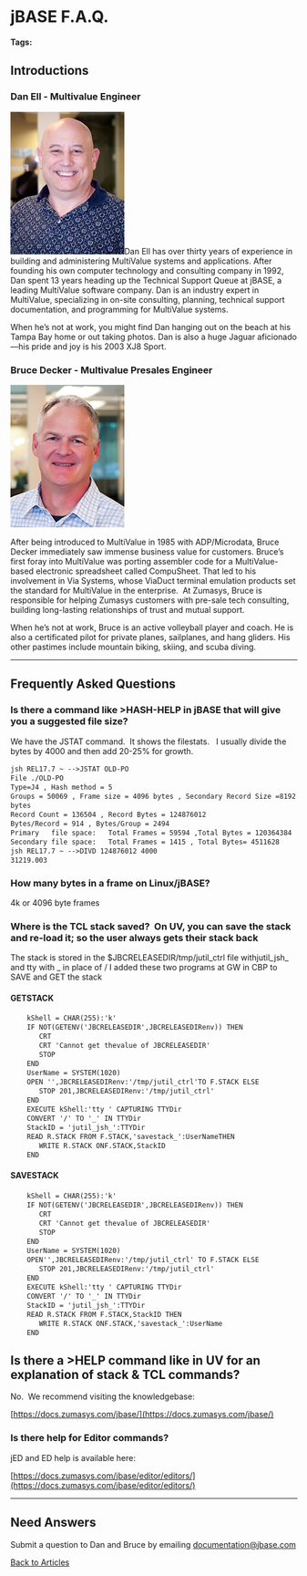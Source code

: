 # jBASE F.A.Q.  

<PageHeader />

**Tags:**
<badge text='faq' vertical='middle' />

## Introductions

### Dan Ell - Multivalue Engineer

![250957-jbase-f-a-q: dane-1](./dane-1.jpg)Dan Ell has over thirty years of experience in building and administering MultiValue systems and applications. After founding his own computer technology and consulting company in 1992, Dan spent 13 years heading up the Technical Support Queue at jBASE, a leading MultiValue software company. Dan is an industry expert in MultiValue, specializing in on-site consulting, planning, technical support documentation, and programming for MultiValue systems.

When he’s not at work, you might find Dan hanging out on the beach at his Tampa Bay home or out taking photos. Dan is also a huge Jaguar aficionado—his pride and joy is his 2003 XJ8 Sport.

### Bruce Decker - Multivalue Presales Engineer

![250957-jbase-f-a-q: bruced](./bruced.jpg)

After being introduced to MultiValue in 1985 with ADP/Microdata, Bruce Decker immediately saw immense business value for customers. Bruce’s first foray into MultiValue was porting assembler code for a MultiValue-based electronic spreadsheet called CompuSheet. That led to his involvement in Via Systems, whose ViaDuct terminal emulation products set the standard for MultiValue in the enterprise.  At Zumasys, Bruce is responsible for helping Zumasys customers with pre-sale tech consulting, building long-lasting relationships of trust and mutual support.

When he’s not at work, Bruce is an active volleyball player and coach. He is also a certificated pilot for private planes, sailplanes, and hang gliders. His other pastimes include mountain biking, skiing, and scuba diving.

* * *

## Frequently Asked Questions

### Is there a command like &gt;HASH-HELP in jBASE that will give you a suggested file size?

We have the JSTAT command.  It shows the filestats.   I usually divide the bytes by 4000 and then add 20-25% for growth.

```
jsh REL17.7 ~ -->JSTAT OLD-PO
File ./OLD-PO
Type=J4 , Hash method = 5
Groups = 50069 , Frame size = 4096 bytes , Secondary Record Size =8192 bytes
Record Count = 136504 , Record Bytes = 124876012
Bytes/Record = 914 , Bytes/Group = 2494
Primary   file space:   Total Frames = 59594 ,Total Bytes = 120364384
Secondary file space:   Total Frames = 1415 , Total Bytes= 4511628
jsh REL17.7 ~ -->DIVD 124876012 4000
31219.003
```

### How many bytes in a frame on Linux/jBASE?

4k or 4096 byte frames

### Where is the TCL stack saved?  On UV, you can save the stack and re-load it; so the user always gets their stack back

The stack is stored in the $JBCRELEASEDIR/tmp/jutil\_ctrl file withjutil\_jsh\_ and tty with \_ in place of /
I added these two programs at GW in CBP to SAVE and GET the stack

#### GETSTACK

```
    kShell = CHAR(255):'k'
    IF NOT(GETENV('JBCRELEASEDIR',JBCRELEASEDIRenv)) THEN
       CRT
       CRT 'Cannot get thevalue of JBCRELEASEDIR'
       STOP
    END
    UserName = SYSTEM(1020)
    OPEN '',JBCRELEASEDIRenv:'/tmp/jutil_ctrl'TO F.STACK ELSE
       STOP 201,JBCRELEASEDIRenv:'/tmp/jutil_ctrl'
    END
    EXECUTE kShell:'tty ' CAPTURING TTYDir
    CONVERT '/' TO '_' IN TTYDir
    StackID = 'jutil_jsh_':TTYDir
    READ R.STACK FROM F.STACK,'savestack_':UserNameTHEN
       WRITE R.STACK ONF.STACK,StackID
    END
```

#### SAVESTACK

```
    kShell = CHAR(255):'k'
    IF NOT(GETENV('JBCRELEASEDIR',JBCRELEASEDIRenv)) THEN
       CRT
       CRT 'Cannot get thevalue of JBCRELEASEDIR'
       STOP
    END
    UserName = SYSTEM(1020)
    OPEN'',JBCRELEASEDIRenv:'/tmp/jutil_ctrl' TO F.STACK ELSE
       STOP 201,JBCRELEASEDIRenv:'/tmp/jutil_ctrl'
    END
    EXECUTE kShell:'tty ' CAPTURING TTYDir
    CONVERT '/' TO '_' IN TTYDir
    StackID = 'jutil_jsh_':TTYDir
    READ R.STACK FROM F.STACK,StackID THEN
       WRITE R.STACK ONF.STACK,'savestack_':UserName
    END
```

## Is there a &gt;HELP command like in UV for an explanation of stack & TCL commands?

No.  We recommend visiting the knowledgebase:

[https://docs.zumasys.com/jbase/](https://docs.zumasys.com/jbase/)

### Is there help for Editor commands?

jED and ED help is available here:

[https://docs.zumasys.com/jbase/editor/editors/](https://docs.zumasys.com/jbase/editor/editors/)

* * *

## Need Answers

Submit a question to Dan and Bruce by emailing [documentation@jbase.com](mailto:documentation@jbase.com)

[Back to Articles](./../README.md)

  
<PageFooter />
